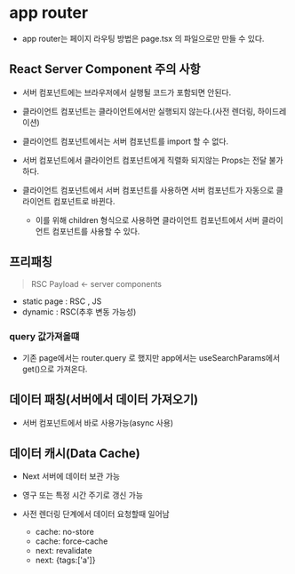 # app router

- app router는 페이지 라우팅 방법은 page.tsx 의 파일으로만 만들 수 있다.

## React Server Component 주의 사항

- 서버 컴포넌트에는 브라우저에서 실행될 코드가 포함되면 안된다.
- 클라이언트 컴포넌트는 클라이언트에서만 실행되지 않는다.(사전 렌더링, 하이드레이션)
- 클라이언트 컴포넌트에서는 서버 컴포넌트를 import 할 수 없다.
- 서버 컴포넌트에서 클라이언트 컴포넌트에게 직렬화 되지않는 Props는 전달 불가하다.

- 클라이언트 컴포넌트에서 서버 컴포넌트를 사용하면 서버 컴포넌트가 자동으로 클라이언트 컴포넌트로 바뀐다.
  - 이를 위해 children 형식으로 사용하면 클라이언트 컴포넌트에서 서버 클라이언트 컴포넌트를 사용할 수 있다.

## 프리패칭

> RSC Payload <- server components

- static page : RSC , JS
- dynamic : RSC(추후 변동 가능성)

### query 값가져올떄

- 기존 page에서는 router.query 로 했지만 app에서는 useSearchParams에서 get()으로 가져온다.

## 데이터 패칭(서버에서 데이터 가져오기)

- 서버 컴포넌트에서 바로 사용가능(async 사용)

## 데이터 캐시(Data Cache)

- Next 서버에 데이터 보관 가능
- 영구 또는 특정 시간 주기로 갱신 가능
- 사전 렌더링 단계에서 데이터 요청할때 일어남

  - cache: no-store
  - cache: force-cache
  - next: revalidate
  - next: {tags:['a']}
